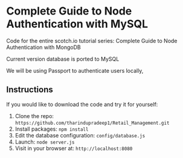 # Complete Guide to Node Authentication with MySQL



Code for the entire scotch.io tutorial series: Complete Guide to Node Authentication with MongoDB

Current version database is ported to MySQL

We will be using Passport to authenticate users locally, 

## Instructions

If you would like to download the code and try it for yourself:

1. Clone the repo: `https://github.com/tharindupradeep1/Retail_Management.git`
1. Install packages: `npm install`
1. Edit the database configuration: `config/database.js`
1. Launch: `node server.js`
1. Visit in your browser at: `http://localhost:8080`

